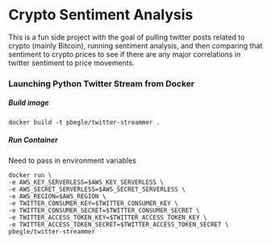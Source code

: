 # Crypto Sentiment Analysis

This is a fun side project with the goal of pulling twitter posts related to crypto (mainly Bitcoin), running sentiment analysis, and then comparing that sentiment to crypto prices to see if there are any major correlations in twitter sentiment to price movements.

### Launching Python Twitter Stream from Docker

##### Build image

`docker build -t pbegle/twitter-streammer .`

##### Run Container

Need to pass in environment variables
```
docker run \
-e AWS_KEY_SERVERLESS=$AWS_KEY_SERVERLESS \
-e AWS_SECRET_SERVERLESS=$AWS_SECRET_SERVERLESS \
-e AWS_REGION=$AWS_REGION \
-e TWITTER_CONSUMER_KEY=$TWITTER_CONSUMER_KEY \
-e TWITTER_CONSUMER_SECRET=$TWITTER_CONSUMER_SECRET \
-e TWITTER_ACCESS_TOKEN_KEY=$TWITTER_ACCESS_TOKEN_KEY \
-e TWITTER_ACCESS_TOKEN_SECRET=$TWITTER_ACCESS_TOKEN_SECRET \
pbegle/twitter-streammer
```